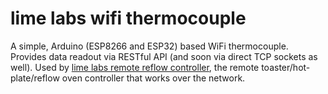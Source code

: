 # lime labs wifi thermocouple
A simple, Arduino (ESP8266 and ESP32) based WiFi thermocouple. Provides data readout via RESTful API (and soon via direct TCP sockets as well). Used by [lime labs remote reflow controller](https://github.com/lime-labs/lime-labs-remote-reflow-controller), the remote toaster/hot-plate/reflow oven controller that works over the network.
